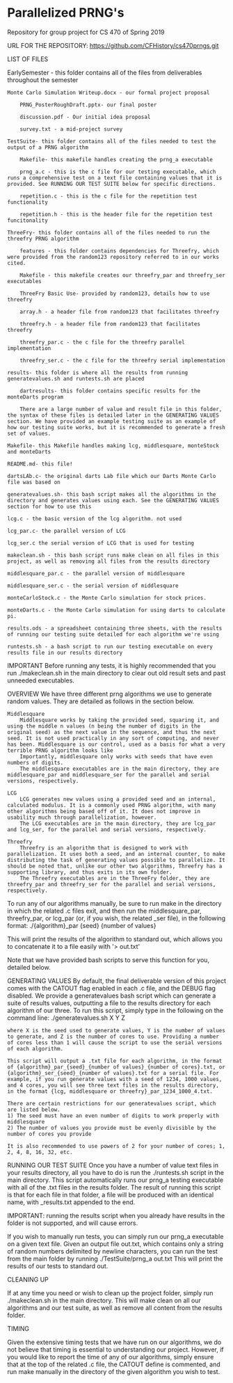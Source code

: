 # Parallelized PRNG's
Repository for group project for CS 470 of Spring 2019

URL FOR THE REPOSITORY:
https://github.com/CFHistory/cs470prngs.git

LIST OF FILES
	
EarlySemester - this folder contains all of the files from deliverables throughout the semester
	
	Monte Carlo Simulation Writeup.docx - our formal project proposal
		
		PRNG_PosterRoughDraft.pptx- our final poster
	
		discussion.pdf - Our initial idea proposal
		
		survey.txt - a mid-project survey
	
	TestSuite- this folder contains all of the files needed to test the output of a PRNG algorithm
	
		Makefile- this makefile handles creating the prng_a executable
	
		prng_a.c - this is the c file for our testing executable, which runs a comprehensive test on a text file containing values that it is provided. See RUNNING OUR TEST SUITE below for specific directions.
		
		repetition.c - this is the c file for the repetition test functionality
		
		repetition.h - this is the header file for the repetition test funcitonality
	
	ThreeFry- this folder contains all of the files needed to run the threefry PRNG algorithm
	
		features - this folder contains dependencies for Threefry, which were provided from the random123 repository referred to in our works cited.
		
		Makefile - this makefile creates our threefry_par and threefry_ser executables
		
		ThreeFry Basic Use- provided by random123, details how to use threefry
		
		array.h - a header file from random123 that facilitates threefry
		
		threefry.h - a header file from random123 that facilitates threefry
		
		threefry_par.c - the c file for the threefry parallel implementation
		
		threefry_ser.c - the c file for the threefry serial implementation
	
	results- this folder is where all the results from running generatevalues.sh and runtests.sh are placed
		
		dartresults- this folder contains specific results for the monteDarts program
		
		There are a large number of value and result file in this folder, the syntax of these files is detailed later in the GENERATING VALUES section. We have provided an example testing suite as an example of how our testing suite works, but it is recommended to generate a fresh set of values. 
	
	Makefile- this Makefile handles making lcg, middlesquare, monteStock and monteDarts
	
	README.md- this file!
	
	dartsLAb.c- the original darts Lab file which our Darts Monte Carlo file was based on
	
	generatevalues.sh- this bash script makes all the algorithms in the directory and generates values using each. See the GENERATING VALUES section for how to use this
	
	lcg.c - the basic version of the lcg algorithm. not used
	
	lcg_par.c- the parallel version of LCG
	
	lcg_ser.c the serial version of LCG that is used for testing
	
	makeclean.sh - this bash script runs make clean on all files in this project, as well as removing all files from the results directory
	
	middlesquare_par.c - the parallel version of middlesquare
	
	middlesquare_ser.c - the serial version of middlesquare
	
	monteCarloStock.c - the Monte Carlo simulation for stock prices. 
	
	monteDarts.c - the Monte Carlo simulation for using darts to calculate pi.
	
	results.ods - a spreadsheet containing three sheets, with the results of running our testing suite detailed for each algorithm we're using
	
	runtests.sh - a bash script to run our testing executable on every results file in our results directory
	

IMPORTANT
	Before running any tests, it is highly recommended that you run ./makeclean.sh in the main directory to clear out old result sets and past unneeded executables. 

OVERVIEW
	We have three different prng algorithms we use to generate random values. They are detailed as follows in the section below.

	Middlesquare
		Middlesquare works by taking the provided seed, squaring it, and using the middle n values (n being the number of digits in the original seed) as the next value in the sequence, and thus the next seed. It is not used practically in any sort of computing, and never has been. Middlesquare is our control, used as a basis for what a very terrible PRNG algorithm looks like 
		Importantly, middlesquare only works with seeds that have even numbers of digits.
		The middlesquare executables are in the main directory, they are middlesquare_par and middlesquare_ser for the parallel and serial versions, respectively.

	LCG
		LCG generates new values using a provided seed and an internal, calculated modulus. It is a commonly used PRNG algorithm, with many other algorithms being based off of it. It does not improve in usability much through parallelization, however.
		The LCG executables are in the main directory, they are lcg_par and lcg_ser, for the parallel and serial versions, respectively. 

	Threefry
		Threefry is an algorithm that is designed to work with parallelization. It uses both a seed, and an internal counter, to make distributing the task of generating values possible to parallelize. It should be noted that, unlike our other two algorithms, Threefry has a supporting library, and thus exits in its own folder. 
		The Threefry executables are in the ThreeFry folder, they are threefry_par and threefry_ser for the parallel and serial versions, respectively. 
	
To run any of our algorithms manually, be sure to run make in the directory in which the related .c files exit, and then run the middlesquare_par, threefry_par, or lcg_par (or, if you wish, the related \_ser file), in the following format:
	./{algorithm}_par {seed} {number of values}
	
This will print the results of the algorithm to standard out, which allows you to concatenate it to a file easily with '> out.txt' 

Note that we have provided bash scripts to serve this function for you, detailed below.

GENERATING VALUES
	By default, the final deliverable version of this project comes with the CATOUT flag enabled in each .c file, and the DEBUG flag disabled. 
	We provide a generatevalues bash script which can generate a suite of results values, outputting a file to the results directory for each algorithm of our three. To run this script, simply type in the following on the command line:
	./generatevalues.sh X Y Z
	
	where X is the seed used to generate values, Y is the number of values to generate, and Z is the number of cores to use. Providing a number of cores less than 1 will cause the script to use the serial versions of each algorithm. 
	
	This script will output a .txt file for each algorithm, in the format of {algorithm}_par_{seed}_{number of values}_{number of cores}.txt, or {algorithm}_ser_{seed}_{number of values}.txt for a serial file. For example, if you run generate values with a seed of 1234, 1000 values, and 4 cores, you will see three text files in the results directory, in the format {lcg, middlesquare or threefry}_par_1234_1000_4.txt. 
	
	There are certain restrictions for our generatevalues script, which are listed below.
	1) The seed must have an even number of digits to work properly with middlesquare
	2) The number of values you provide must be evenly divisible by the number of cores you provide
	
	It is also recommended to use powers of 2 for your number of cores; 1, 2, 4, 8, 16, 32, etc.
    
	

RUNNING OUR TEST SUITE
	Once you have a number of value text files in your results directory, all you have to do is run the ./runtests.sh script in the main directory. This script automatically runs our prng_a testing executable with all of the .txt files in the results folder. The result of running this script is that for each file in that folder, a file will be produced with an identical name, with \_results.txt appended to the end. 
	
IMPORTANT: running the results script when you already have results in the folder is not supported, and will cause errors. 


If you wish to manually run tests, you can simply run our prng_a executable on a given text file. Given an output file out.txt, which contains only a string of random numbers delimited by newline characters, you can run the test from the main folder by running
	./TestSuite/prng_a out.txt
This will print the results of our tests to standard out. 

CLEANING UP

If at any time you need or wish to clean up the project folder, simply run ./makeclean.sh in the main directory. This will make clean on all our algorithms and our test suite, as well as remove all content from the results folder. 

TIMING

Given the extensive timing tests that we have run on our algorithms, we do not believe that timing is essential to understanding our project. However, if you would like to report the time of any of our algorithms, simply ensure that at the top of the related .c file, the CATOUT define is commented, and run make manually in the directory of the given algorithm you wish to test. 

